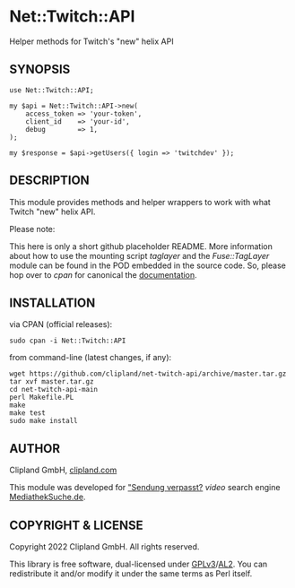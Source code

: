 Net::Twitch::API
================

Helper methods for Twitch's "new" helix API

## SYNOPSIS

	use Net::Twitch::API;

	my $api = Net::Twitch::API->new(
		access_token => 'your-token',
		client_id    => 'your-id',
		debug        => 1,
	);

	my $response = $api->getUsers({ login => 'twitchdev' });

## DESCRIPTION

This module provides methods and helper wrappers to work with what Twitch "new" helix API.

Please note:

This here is only a short github placeholder README. More information about
how to use the mounting script _taglayer_ and the _Fuse::TagLayer_ module can be found
in the POD embedded in the source code. So, please hop over to _cpan_ for canonical the
[documentation](http://search.cpan.org/perldoc?Net%3A%3ATwitch%3A%3AAPI).

## INSTALLATION

via CPAN (official releases):

    sudo cpan -i Net::Twitch::API

from command-line (latest changes, if any):

    wget https://github.com/clipland/net-twitch-api/archive/master.tar.gz
    tar xvf master.tar.gz
    cd net-twitch-api-main
    perl Makefile.PL
    make
    make test
    sudo make install

## AUTHOR

Clipland GmbH, [clipland.com](https://www.clipland.com/)

This module was developed for ["Sendung verpasst?](https://mediatheksuche.de/) *video* search engine [MediathekSuche.de](https://mediatheksuche.de/).

## COPYRIGHT & LICENSE

Copyright 2022 Clipland GmbH. All rights reserved.

This library is free software, dual-licensed under [GPLv3](http://www.gnu.org/licenses/gpl)/[AL2](http://opensource.org/licenses/Artistic-2.0).
You can redistribute it and/or modify it under the same terms as Perl itself.
